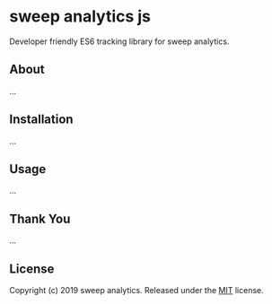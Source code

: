 sweep analytics js
=====

Developer friendly ES6 tracking library for sweep analytics.


About
-----

...

Installation
------------

...

Usage
-----

...

Thank You
---------

...

License
-------

Copyright (c) 2019 sweep analytics.
Released under the [MIT](LICENSE) license.
